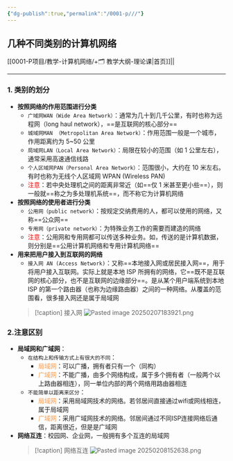 ```yaml
---
{"dg-publish":true,"permalink":"/0001-p///"}
---
```


## 几种不同类别的计算机网络
[[0001-P项目/教学-计算机网络/+🗂️ 教学大纲-理论课\|首页]]||

---
### 1. 类别的划分
- **按照网络的作用范围进行分类**
	- `广域网WAN（Wide Area Network）`：通常为几十到几千公里，有时也称为远程网（long haul network），==是互联网的核心部分==
	- `城域网MAN （Metropolitan Area Network）`：作用范围一般是一个城市，作用距离约为 5~50 公里
	- `局域网LAN（Local Area Network）`：局限在较小的范围（如 1 公里左右），通常采用高速通信线路
	- `个人区域网PAN（Personal Area Network）`：范围很小，大约在 10 米左右。有时也称为无线个人区域网 WPAN (Wireless PAN)
	- <font color="#ff0000">注意</font>：若中央处理机之间的距离非常近（如==仅 1 米甚至更小些==），则一般就==称之为多处理机系统==，而不称它为计算机网络
- **按照网络的使用者进行分类**
	- `公用网（public network）`：按规定交纳费用的人，都可以使用的网络，又称==公众网==
	- `专用网（private network）`：为特殊业务工作的需要而建造的网络
	- <font color="#ff0000">注意</font>：公用网和专用网都可以传送多种业务。如，传送的是计算机数据，则分别是==公用计算机网络和专用计算机网络==
- **用来把用户接入到互联网的网络**
	- `接入网 AN (Access Network)`：又称==本地接入网或居民接入网==，用于将用户接入互联网。实际上就是本地 ISP 所拥有的网络，它==既不是互联网的核心部分，也不是互联网的边缘部分==。是从某个用户端系统到本地 ISP 的第一个路由器（也称为边缘路由器）之间的一种网络。从覆盖的范围看，很多接入网还是属于局域网
   > [!caption] 接入网
     > ![Pasted image 20250207183921.png](/img/user/0001-P%E9%A1%B9%E7%9B%AE/%E6%95%99%E5%AD%A6-%E8%AE%A1%E7%AE%97%E6%9C%BA%E7%BD%91%E7%BB%9C/assets/Pasted%20image%2020250207183921.png)
### 2.注意区别
- **局域⽹和⼴域⽹**：
	- `在结构上和传输⽅式上有很⼤的不同`：
		- <font color="#f79646">局域⽹</font>：可以⼴播，拥有者只有⼀个（同构）
		- <font color="#f79646">⼴域⽹</font>：不能⼴播，由多个⽹络构成，属于多个拥有者（⼀般两个以上路由器相连），同⼀单位内部的两个⽹络⽤路由器相连
	- `不能简单以距离来区分`：
		- <font color="#f79646">局域⽹</font>：采⽤局域⽹技术的⽹络。若邻居间直接通过wifi或⽹线相连，属于局域⽹
		- <font color="#f79646">⼴域⽹</font>：采⽤⼴域⽹技术的⽹络。邻居间通过不同ISP连接⽹络后通信，距离很近，但是是⼴域⽹
- **网络互连**：校园⽹、企业⽹，⼀般拥有多个互连的局域⽹
   > [!caption] 网络互连
    > ![Pasted image 20250208152638.png](/img/user/0001-P%E9%A1%B9%E7%9B%AE/%E6%95%99%E5%AD%A6-%E8%AE%A1%E7%AE%97%E6%9C%BA%E7%BD%91%E7%BB%9C/assets/Pasted%20image%2020250208152638.png)

[^1]: 
